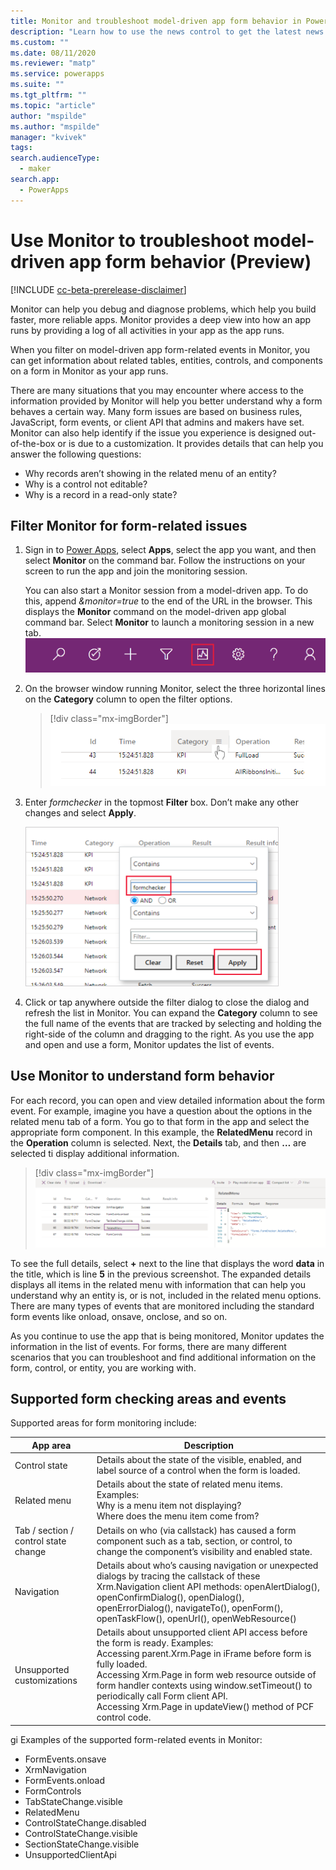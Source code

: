 ```yaml
---
title: Monitor and troubleshoot model-driven app form behavior in Power Apps | MicrosoftDocs
description: "Learn how to use the news control to get the latest news about your customers"
ms.custom: ""
ms.date: 08/11/2020
ms.reviewer: "matp"
ms.service: powerapps
ms.suite: ""
ms.tgt_pltfrm: ""
ms.topic: "article"
author: "mspilde"
ms.author: "mspilde"
manager: "kvivek"
tags: 
search.audienceType: 
  - maker
search.app: 
  - PowerApps
---
```

# Use Monitor to troubleshoot model-driven app form behavior (Preview)

[!INCLUDE [cc-beta-prerelease-disclaimer](../../includes/cc-beta-prerelease-disclaimer.md)]

Monitor can help you debug and diagnose problems, which help you build faster, more reliable apps. Monitor provides a deep view into how an app runs by providing a log of all activities in your app as the app runs.

When you filter on model-driven app form-related events in Monitor, you can get information about related tables, entities, controls, and components on a form in Monitor as your app runs.  

There are many situations that you may encounter where access to the information provided by Monitor will help you better understand why a form behaves a certain way. Many form issues are based on business rules, JavaScript, form events, or client API that admins and makers have set.  Monitor can also help identify if the issue you experience is designed out-of-the-box or is due to a customization. It provides details that can help you answer the following questions:

- Why records aren’t showing in the related menu of an entity?
- Why is a control not editable?
- Why is a record in a read-only state?

## Filter Monitor for form-related issues

1. Sign in to [Power Apps](https://make.powerapps.com/), select **Apps**, select the app you want, and then select **Monitor** on the command bar. Follow the instructions on your screen to run the app and join the monitoring session.

   You can also start a Monitor session from a model-driven app. To do this, append *&monitor=true* to the end of the URL in the browser. This displays the **Monitor** command on the model-driven app global command bar.  Select **Monitor** to launch a monitoring session in a new tab.
   ![Add URL parameter to run Monitor from a model-driven app](media/run-monitor-from-app.png)

2. On the browser window running Monitor, select the three horizontal lines on the **Category** column to open the filter options.

   > [!div class="mx-imgBorder"] 
   > ![Filter on form events in Monitor](media/monitor-filter-formchecker.png)

3. Enter *formchecker* in the topmost **Filter** box. Don’t make any other changes and select **Apply**. 

   <img src="media/monitor-formchecker-filter.png" alt="Enter formchecker filter" height="255" width="405"> 

4. Click or tap anywhere outside the filter dialog to close the dialog and refresh the list in Monitor. You can expand the **Category** column to see the full name of the events that are tracked by selecting and holding the right-side of the column and dragging to the right. As you use the app and open and use a form, Monitor updates the list of events.
<!--Replace with updated screenshot that displays FormChecker not uci_formchecker"
   > [!div class="mx-imgBorder"] 
   >![Monitored form events displayed](media/monitor-formchecker-events.png)  -->

## Use Monitor to understand form behavior

For each record, you can open and view detailed information about the form event. For example, imagine you have a question about the options in the related menu tab of a form. You go to that form in the app and select the appropriate form component. In this example, the **RelatedMenu** record in the **Operation** column is selected. Next, the **Details** tab, and then **…** are selected ti display additional information. 

> [!div class="mx-imgBorder"] 
> ![Monitoring related menu ](media/monitor-formchecker-related-menu.png)

To see the full details, select **+** next to the line that displays the word **data** in the title, which is line **5** in the previous screenshot. The expanded details displays all items in the related menu with information that can help you understand why an entity is, or is not, included in the related menu options. There are many types of events that are monitored including the standard form events like onload, onsave, onclose, and so on.

As you continue to use the app that is being monitored, Monitor updates the information in the list of events. For forms, there are many different scenarios that you can troubleshoot and find additional information on the form, control, or entity, you are working with. 

## Supported form checking areas and events

Supported areas for form monitoring include:

|App area  |Description  |
|---------|---------|
|Control state   | Details about the state of the visible, enabled, and label source of a control when the form is loaded.     |
|Related menu   | Details about the state of related menu items. Examples:  <br /> Why is a menu item not displaying? <br /> Where does the menu item come from?     |
|Tab / section / control state change   | Details on who (via callstack) has caused a form component such as a tab, section, or control, to change the component’s visibility and enabled state.        |
|Navigation     | Details about who’s causing navigation or unexpected dialogs by tracing the callstack of these Xrm.Navigation client API methods: openAlertDialog(), openConfirmDialog(), openDialog(), openErrorDialog(), navigateTo(), openForm(), openTaskFlow(), openUrl(), openWebResource()         |
|Unsupported customizations    |  Details about unsupported client API access before the form is ready. Examples: <br /> Accessing parent.Xrm.Page in iFrame before form is fully loaded. <br /> Accessing Xrm.Page in form web resource outside of form handler contexts using window.setTimeout() to periodically call Form client API. <br /> Accessing Xrm.Page in updateView() method of PCF control code.  |
gi
Examples of the supported form-related events in Monitor:
- FormEvents.onsave
- XrmNavigation
- FormEvents.onload
- FormControls
- TabStateChange.visible
- RelatedMenu
- ControlStateChange.disabled
- ControlStateChange.visible
- SectionStateChange.visible
- UnsupportedClientApi


